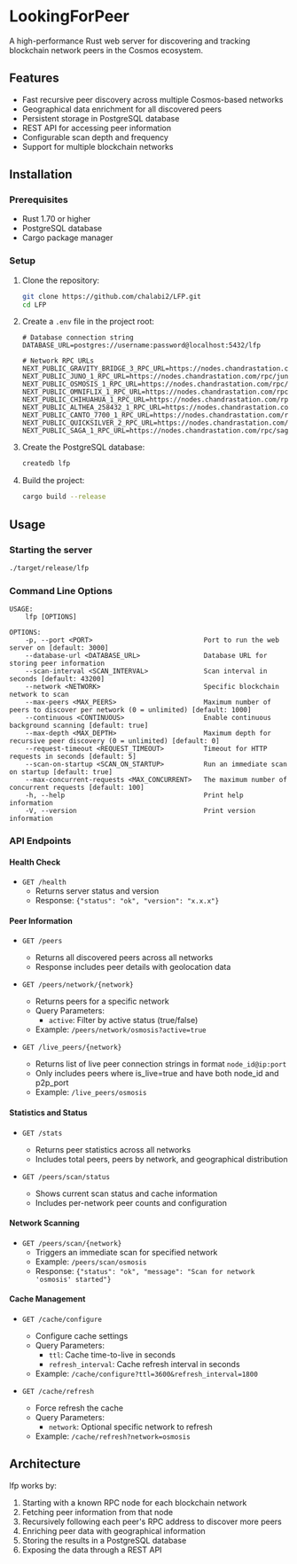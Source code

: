 # LookingForPeer

A high-performance Rust web server for discovering and tracking blockchain network peers in the Cosmos ecosystem.

## Features

- Fast recursive peer discovery across multiple Cosmos-based networks
- Geographical data enrichment for all discovered peers
- Persistent storage in PostgreSQL database
- REST API for accessing peer information
- Configurable scan depth and frequency
- Support for multiple blockchain networks

## Installation

### Prerequisites

- Rust 1.70 or higher
- PostgreSQL database
- Cargo package manager

### Setup

1. Clone the repository:

   ```bash
   git clone https://github.com/chalabi2/LFP.git
   cd LFP
   ```

2. Create a `.env` file in the project root:

   ```
   # Database connection string
   DATABASE_URL=postgres://username:password@localhost:5432/lfp

   # Network RPC URLs
   NEXT_PUBLIC_GRAVITY_BRIDGE_3_RPC_URL=https://nodes.chandrastation.com/rpc/gravity/
   NEXT_PUBLIC_JUNO_1_RPC_URL=https://nodes.chandrastation.com/rpc/juno/
   NEXT_PUBLIC_OSMOSIS_1_RPC_URL=https://nodes.chandrastation.com/rpc/osmosis/
   NEXT_PUBLIC_OMNIFLIX_1_RPC_URL=https://nodes.chandrastation.com/rpc/omniflix/
   NEXT_PUBLIC_CHIHUAHUA_1_RPC_URL=https://nodes.chandrastation.com/rpc/chihuahua/
   NEXT_PUBLIC_ALTHEA_258432_1_RPC_URL=https://nodes.chandrastation.com/rpc/althea/
   NEXT_PUBLIC_CANTO_7700_1_RPC_URL=https://nodes.chandrastation.com/rpc/canto/
   NEXT_PUBLIC_QUICKSILVER_2_RPC_URL=https://nodes.chandrastation.com/rpc/quicksilver/
   NEXT_PUBLIC_SAGA_1_RPC_URL=https://nodes.chandrastation.com/rpc/saga/
   ```

3. Create the PostgreSQL database:

   ```bash
   createdb lfp
   ```

4. Build the project:
   ```bash
   cargo build --release
   ```

## Usage

### Starting the server

```bash
./target/release/lfp
```

### Command Line Options

```
USAGE:
    lfp [OPTIONS]

OPTIONS:
    -p, --port <PORT>                            Port to run the web server on [default: 3000]
    --database-url <DATABASE_URL>                Database URL for storing peer information
    --scan-interval <SCAN_INTERVAL>              Scan interval in seconds [default: 43200]
    --network <NETWORK>                          Specific blockchain network to scan
    --max-peers <MAX_PEERS>                      Maximum number of peers to discover per network (0 = unlimited) [default: 1000]
    --continuous <CONTINUOUS>                    Enable continuous background scanning [default: true]
    --max-depth <MAX_DEPTH>                      Maximum depth for recursive peer discovery (0 = unlimited) [default: 0]
    --request-timeout <REQUEST_TIMEOUT>          Timeout for HTTP requests in seconds [default: 5]
    --scan-on-startup <SCAN_ON_STARTUP>          Run an immediate scan on startup [default: true]
    --max-concurrent-requests <MAX_CONCURRENT>   The maximum number of concurrent requests [default: 100]
    -h, --help                                   Print help information
    -V, --version                                Print version information
```

### API Endpoints

#### Health Check

- `GET /health`
  - Returns server status and version
  - Response: `{"status": "ok", "version": "x.x.x"}`

#### Peer Information

- `GET /peers`

  - Returns all discovered peers across all networks
  - Response includes peer details with geolocation data

- `GET /peers/network/{network}`

  - Returns peers for a specific network
  - Query Parameters:
    - `active`: Filter by active status (true/false)
  - Example: `/peers/network/osmosis?active=true`

- `GET /live_peers/{network}`
  - Returns list of live peer connection strings in format `node_id@ip:port`
  - Only includes peers where is_live=true and have both node_id and p2p_port
  - Example: `/live_peers/osmosis`

#### Statistics and Status

- `GET /stats`

  - Returns peer statistics across all networks
  - Includes total peers, peers by network, and geographical distribution

- `GET /peers/scan/status`
  - Shows current scan status and cache information
  - Includes per-network peer counts and configuration

#### Network Scanning

- `GET /peers/scan/{network}`
  - Triggers an immediate scan for specified network
  - Example: `/peers/scan/osmosis`
  - Response: `{"status": "ok", "message": "Scan for network 'osmosis' started"}`

#### Cache Management

- `GET /cache/configure`

  - Configure cache settings
  - Query Parameters:
    - `ttl`: Cache time-to-live in seconds
    - `refresh_interval`: Cache refresh interval in seconds
  - Example: `/cache/configure?ttl=3600&refresh_interval=1800`

- `GET /cache/refresh`
  - Force refresh the cache
  - Query Parameters:
    - `network`: Optional specific network to refresh
  - Example: `/cache/refresh?network=osmosis`

## Architecture

lfp works by:

1. Starting with a known RPC node for each blockchain network
2. Fetching peer information from that node
3. Recursively following each peer's RPC address to discover more peers
4. Enriching peer data with geographical information
5. Storing the results in a PostgreSQL database
6. Exposing the data through a REST API
